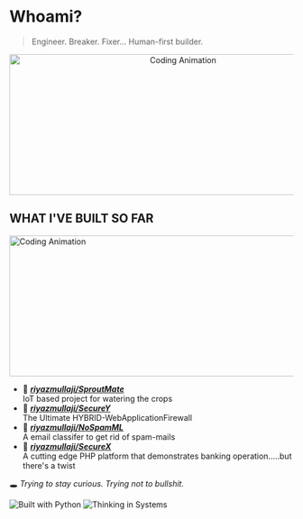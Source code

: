 # Whoami? 
> Engineer. Breaker. Fixer... Human-first builder.

<div align="center">
<img height="250" width="600" alt="Coding Animation" align="center" src="https://media.giphy.com/media/13HgwGsXF0aiGY/giphy.gif">
</div>


## WHAT I'VE BUILT SO FAR

<div>
<img height="250" width="600" alt="Coding Animation" align="center" src="https://media4.giphy.com/media/v1.Y2lkPTc5MGI3NjExbDRxeGhpOWY1aWhyOGl5d3FxaXp6MWppc3QxODNobzNmbDZpN3d5NSZlcD12MV9pbnRlcm5hbF9naWZfYnlfaWQmY3Q9Zw/Rm1p7xp3Odl2o/giphy.gif"
</div> 


- 📗 [***riyazmullaji/SproutMate***](https://github.com/riyazmullaj/SproutMate) <br/>
  IoT based project for watering the crops
- 📘 [***riyazmullaji/SecureY***](https://github.com/riyazmullaji/SecureY) <br/>
  The Ultimate HYBRID-WebApplicationFirewall
- 📙 [***riyazmullaji/NoSpamML***](https://dasghub.com/riyazmullaji/NoSpamML) <br/>
  A email classifer to get rid of spam-mails
- 📒 [***riyazmullaji/SecureX***](https://github.com/riyazmullaji/secureX) <br/>
  A cutting edge PHP platform that demonstrates banking operation.....but there's a twist

  
🕳️ _Trying to stay curious. Trying not to bullshit._ 


![Built with Python](https://img.shields.io/badge/Built%20with-Python-blue?style=flat-square)
![Thinking in Systems](https://img.shields.io/badge/Mindset-System%20Thinking-ff69b4?style=flat-square)



